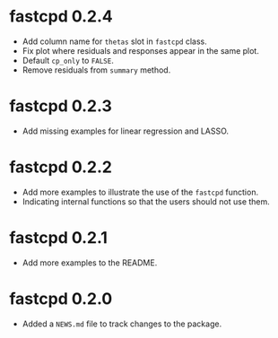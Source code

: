 # fastcpd 0.2.4

* Add column name for `thetas` slot in `fastcpd` class.
* Fix plot where residuals and responses appear in the same plot.
* Default `cp_only` to `FALSE`.
* Remove residuals from `summary` method.

# fastcpd 0.2.3

* Add missing examples for linear regression and LASSO.

# fastcpd 0.2.2

* Add more examples to illustrate the use of the `fastcpd` function.
* Indicating internal functions so that the users should not use them.

# fastcpd 0.2.1

* Add more examples to the README.

# fastcpd 0.2.0

* Added a `NEWS.md` file to track changes to the package.
